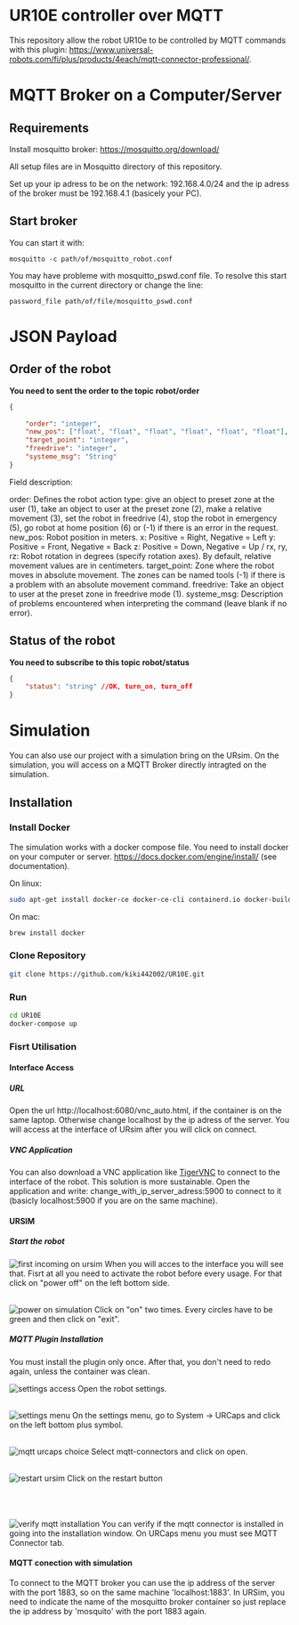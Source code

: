 # UR10E controller over MQTT
This repository allow the robot UR10e to be controlled by MQTT commands with this plugin:  https://www.universal-robots.com/fi/plus/products/4each/mqtt-connector-professional/.

# MQTT Broker on a Computer/Server
## Requirements
Install mosquitto broker: https://mosquitto.org/download/  

All setup files are in Mosquitto directory of this repository.

Set up your ip adress to be on the network: 192.168.4.0/24 and the ip adress of the broker must be 192.168.4.1 (basicely your PC).

## Start broker
You can start it with:

```
mosquitto -c path/of/mosquitto_robot.conf
```

You may have probleme with mosquitto_pswd.conf file. To resolve this start mosquitto in the current directory or change the line:
```
password_file path/of/file/mosquitto_pswd.conf
``` 

# JSON Payload

## Order of the robot
**You need to sent the order to the topic robot/order**
```json
{
     
    "order": "integer", 
    "new_pos": ["float", "float", "float", "float", "float", "float"],
    "target_point": "integer",
    "freedrive": "integer",
    "systeme_msg": "String"
}
```
Field description:


order: Defines the robot action type: give an object to preset zone at the user (1), take an object to user at the preset zone (2), make a relative movement (3), set the robot in freedrive (4), stop the robot in emergency (5), go robot at home position (6) or (-1) if there is an error in the request.
new_pos: Robot position in meters. x: Positive = Right, Negative = Left y: Positive = Front, Negative = Back z: Positive = Down, Negative = Up / rx, ry, rz: Robot rotation in degrees (specify rotation axes). By default, relative movement values are in centimeters.
target_point: Zone where the robot moves in absolute movement. The zones can be named tools (-1) if there is a problem with an absolute movement command.
freedrive: Take an object to user at the preset zone in freedrive mode (1).
systeme_msg: Description of problems encountered when interpreting the command (leave blank if no error).

## Status of the robot
**You need to subscribe to this topic robot/status**

```json
{
    "status": "string" //OK, turn_on, turn_off
}
```

# Simulation
You can also use our project with a simulation bring on the URsim. On the simulation, you will access on a MQTT Broker directly intragted on the simulation. 

## Installation

### Install Docker
The simulation works with a docker compose file. You need to install docker on your computer or server. 
https://docs.docker.com/engine/install/ (see documentation).

On linux:
```bash
sudo apt-get install docker-ce docker-ce-cli containerd.io docker-buildx-plugin docker-compose-plugin
```

On mac:

```bash
brew install docker
```

### Clone Repository
```bash
git clone https://github.com/kiki442002/UR10E.git
```

### Run
```bash
cd UR10E
docker-compose up
```

### Fisrt Utilisation
#### Interface Access
##### URL
Open the url http://localhost:6080/vnc_auto.html, if the container is on the same laptop. Otherwise change localhost by the ip adress of the server. 
You will access at the interface of URsim after you will click on connect.

##### VNC Application
You can also download a VNC application like [TigerVNC](https://tigervnc.org/) to connect to the interface of the robot. This solution is more sustainable. Open the application and write: change_with_ip_server_adress:5900 to connect to it (basicly localhost:5900 if you are on the same machine). 

#### URSIM

##### Start the robot
![first incoming on ursim](asset/ursim_interface.png)
When you will acces to the interface you will see that. Fisrt at all you need to activate the robot before every usage. For that click on "power off" on the left bottom side. <br><br>

![power on simulation](asset/power_on.png)
Click on "on" two times. Every circles have to be green and then click on "exit".


##### MQTT Plugin Installation
You must install the plugin only once. After that, you don't need to redo again, unless the container was clean.

![settings access](asset/settings.png)
Open the robot settings. <br><br>

![settings menu](asset/settingq_menu.png)
On the settings menu, go to System -> URCaps and click on the left bottom plus symbol. <br><br>

![mqtt urcaps choice](asset/mqqt_urcpas_install.png)
Select mqtt-connectors and click on open. <br><br>

![restart ursim](asset/restart.png)
Click on the restart button <br><br><br><br>

![verify mqtt installation](asset/mqtt_verify_install.png)
You can verify if the mqtt connector is installed in going into the installation window. On URCaps menu you must see MQTT Connector tab. 

#### MQTT conection with simulation
To connect to the MQTT broker you can use the ip address of the server with the port 1883, so on the same machine 'localhost:1883'. 
In URSim, you need to indicate the name of the mosquitto broker container so just replace the ip address by 'mosquito' with the port 1883 again.
